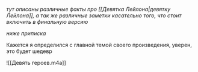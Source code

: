 *тут описаны различные факты про [[Девятка Лейлона|девятку Лейлона]], а так же различные заметки касательно того, что стоит включить в финальную версию*

*ниже приписка*

Кажется я определился с главной темой своего произведения, уверен, это будет шедевр

![[Девять героев.m4a]]
